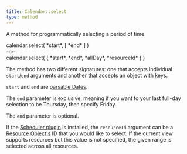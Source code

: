 ```yaml
---
title: Calendar::select
type: method
---
```


A method for programmatically selecting a period of time.

<div class='spec' markdown='1'>
calendar.select( *start*, [ *end* ] )<br>
-or-<br>
calendar.select( { *start*, *end*, *allDay*, *resourceId* } )
</div>

The method has two different signatures: one that accepts individual `start`/`end` arguments and another that accepts an object with keys.

`start` and `end` are [parsable Dates](date-parsing).

The `end` parameter is exclusive, meaning if you want to your last full-day selection to be Thursday, then specify Friday.

The `end` parameter is optional.

If the [Scheduler plugin](scheduler) is installed, the `resourceId` argument can be a [Resource Object's](resource-object) ID that you would like to select. If the current view supports resources but this value is not specified, the given range is selected across all resources.
